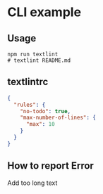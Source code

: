 # CLI example

## Usage

    npm run textlint
    # textlint README.md


## textlintrc

```json
{
  "rules": {
    "no-todo": true,
    "max-number-of-lines": {
      "max": 10
    }
  }
}
```

## How to report Error

Add too long text